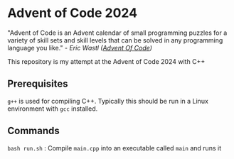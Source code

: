 # Advent of Code 2024

"Advent of Code is an Advent calendar of small programming puzzles for a variety of skill sets and skill levels that can be solved in any programming language you like." - _Eric Wastl ([Advent Of Code](https://adventofcode.com/2024/about))_

This repository is my attempt at the Advent of Code 2024 with C++

## Prerequisites

`g++` is used for compiling C++. Typically this should be run in a Linux environment with `gcc` installed.

## Commands

`bash run.sh` : Compile `main.cpp` into an executable called `main` and runs it